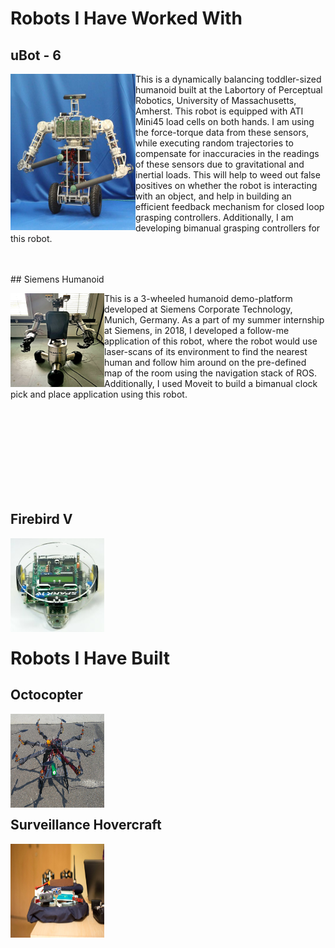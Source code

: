 # Robots I Have Worked With

## uBot - 6
<p>
<img src="uBot6.png" width="200" height="250" align="left"/>
This is a dynamically balancing toddler-sized humanoid built at the Labortory of Perceptual Robotics, University of Massachusetts, Amherst. This robot is equipped with ATI Mini45 load cells on both hands. I am using the force-torque data from these sensors, while executing random trajectories to compensate for inaccuracies in the readings of these sensors due to gravitational and inertial loads. This will help to weed out false positives on whether the robot is interacting with an object, and help in building an efficient feedback mechanism for closed loop grasping controllers. Additionally, I am developing bimanual grasping controllers for this robot.
</p>
<br/><br/>
## Siemens Humanoid
<p>
<img src="SiemensHumanoid.jpg" width="150" height="150" align="left"/>
This is a 3-wheeled humanoid demo-platform developed at Siemens Corporate Technology, Munich, Germany. As a part of my summer internship at Siemens, in 2018, I developed a follow-me application of this robot, where the robot would use laser-scans of its environment to find the nearest human and follow him around on the pre-defined map of the room using the navigation stack of ROS. Additionally, I used Moveit to build a bimanual clock pick and place application using this robot. 
</p>
<br/><br/>
<br/><br/>
<br/><br/>
<br/><br/>

## Firebird V
<p>
<img src="Firebird.jpeg" width="150" height="150" align="left"/>
</p>
<br/><br/>
<br/><br/>
<br/><br/>
<br/><br/>

# Robots I Have Built


## Octocopter
<p>
<img src="Octocopter.jpg" width="150" height="150" align="left"/>
</p>
<br/><br/>
<br/><br/>
<br/><br/>
<br/><br/>

## Surveillance Hovercraft
<p>
<img src="Hovercraft.jpg" width="150" height="150" align="left"/>
</p>
<br/><br/>
<br/><br/>
<br/><br/>
<br/><br/>
